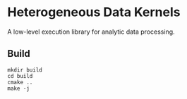 # Heterogeneous Data Kernels

A low-level execution library for analytic data processing. 


## Build

```
mkdir build
cd build
cmake ..
make -j
```
